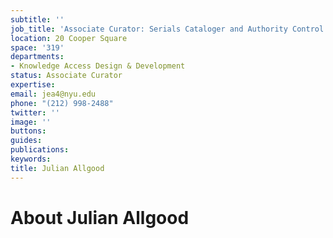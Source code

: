 ```yaml
---
subtitle: ''
job_title: 'Associate Curator: Serials Cataloger and Authority Control Librarian'
location: 20 Cooper Square
space: '319'
departments:
- Knowledge Access Design & Development
status: Associate Curator
expertise: 
email: jea4@nyu.edu
phone: "(212) 998-2488"
twitter: ''
image: ''
buttons: 
guides: 
publications: 
keywords: 
title: Julian Allgood
---
```


# About Julian Allgood